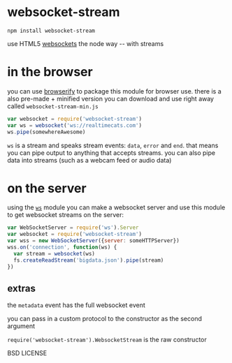 # websocket-stream

    npm install websocket-stream

use HTML5 [websockets](https://developer.mozilla.org/en-US/docs/WebSockets) the node way -- with streams

# in the browser

you can use [browserify](http://github.com/substack/node-browserify) to package this module for browser use. there is a also pre-made + minified version you can download and use right away called `websocket-stream-min.js`

```javascript
var websocket = require('websocket-stream')
var ws = websocket('ws://realtimecats.com')
ws.pipe(somewhereAwesome)
```

`ws` is a stream and speaks stream events: `data`, `error` and `end`. that means you can pipe output to anything that accepts streams. you can also pipe data into streams (such as a webcam feed or audio data)

# on the server

using the [`ws`](http://npmjs.org/ws) module you can make a websocket server and use this module to get websocket streams on the server:

```javascript
var WebSocketServer = require('ws').Server
var websocket = require('websocket-stream')
var wss = new WebSocketServer({server: someHTTPServer})
wss.on('connection', function(ws) {
  var stream = websocket(ws)
  fs.createReadStream('bigdata.json').pipe(stream)
})
```

## extras

the `metadata` event has the full websocket event

you can pass in a custom protocol to the constructor as the second argument

`require('websocket-stream').WebsocketStream` is the raw constructor

BSD LICENSE